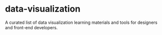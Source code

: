 # data-visualization
A curated list of data visualization learning materials and tools for designers and front-end developers.
